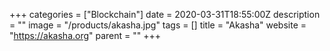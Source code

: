 +++
categories = ["Blockchain"]
date = 2020-03-31T18:55:00Z
description = ""
image = "/products/akasha.jpg"
tags = []
title = "Akasha"
website = "https://akasha.org"
parent = ""
+++
